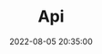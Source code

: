 ---
layout: default
title: Api
date: 2022-08-05 20:35:00
last_modified_at : 2022-08-05 20:35:00
parent: Msa
has_children: true
nav_order: 7
---
